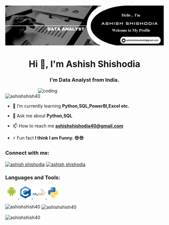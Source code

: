 ![logo](https://github.com/ashishshish40/ashishshish31/blob/main/1706370746808.jpg)
<h1 align="center">Hi 👋, I'm Ashish Shishodia</h1>
<h3 align="center">I'm Data Analyst from India.</h3>
<img align="right" alt="coding" width="400" src="https://user-images.githubusercontent.com/55389276/140866485-8fb1c876-9a8f-4d6a-98dc-08c4981eaf70.gif">


<p align="left"> <img src="https://komarev.com/ghpvc/?username=ashishshish40&label=Profile%20views&color=0e75b6&style=flat" alt="ashishshish40" /> </p>

- 🌱 I’m currently learning **Python,SQL,PowerBI,Excel etc.**

- 💬 Ask me about **Python,SQL**

- 📫 How to reach me **ashishshishodia40@gmail.com**

- ⚡ Fun fact **I think I am Funny. 😎😎**

<h3 align="left">Connect with me:</h3>
<p align="left">
<a href="https://linkedin.com/in/ashish shishodia" target="blank"><img align="center" src="https://raw.githubusercontent.com/rahuldkjain/github-profile-readme-generator/master/src/images/icons/Social/linked-in-alt.svg" alt="ashish shishodia" height="30" width="40" /></a>
<a href="https://instagram.com/ashish shishodia" target="blank"><img align="center" src="https://raw.githubusercontent.com/rahuldkjain/github-profile-readme-generator/master/src/images/icons/Social/instagram.svg" alt="ashish shishodia" height="30" width="40" /></a>
</p>

<h3 align="left">Languages and Tools:</h3>
<p align="left"> <a href="https://developer.android.com" target="_blank" rel="noreferrer"> <img src="https://raw.githubusercontent.com/devicons/devicon/master/icons/android/android-original-wordmark.svg" alt="android" width="40" height="40"/> </a> <a href="https://www.cprogramming.com/" target="_blank" rel="noreferrer"> <img src="https://raw.githubusercontent.com/devicons/devicon/master/icons/c/c-original.svg" alt="c" width="40" height="40"/> </a> <a href="https://www.mysql.com/" target="_blank" rel="noreferrer"> <img src="https://raw.githubusercontent.com/devicons/devicon/master/icons/mysql/mysql-original-wordmark.svg" alt="mysql" width="40" height="40"/> </a> <a href="https://www.python.org" target="_blank" rel="noreferrer"> <img src="https://raw.githubusercontent.com/devicons/devicon/master/icons/python/python-original.svg" alt="python" width="40" height="40"/> </a> </p>

<p><img align="left" src="https://github-readme-stats.vercel.app/api/top-langs?username=ashishshish40&show_icons=true&locale=en&layout=compact" alt="ashishshish40" /></p>

<p>&nbsp;<img align="center" src="https://github-readme-stats.vercel.app/api?username=ashishshish40&show_icons=true&locale=en" alt="ashishshish40" /></p>

<p><img align="center" src="https://github-readme-streak-stats.herokuapp.com/?user=ashishshish40&" alt="ashishshish40" /></p>
